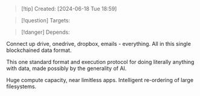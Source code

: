 
>[!tip] Created: [2024-06-18 Tue 18:59]

>[!question] Targets: 

>[!danger] Depends: 

Connect up drive, onedrive, dropbox, emails - everything.
All in this single blockchained data format.

This one standard format and execution protocol for doing literally anything with data, made possibly by the generality of AI.

Huge compute capacity, near limitless apps.  Intelligent re-ordering of large filesystems.